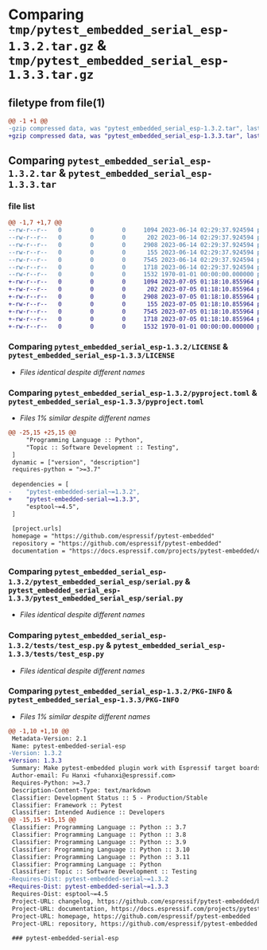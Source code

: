 # Comparing `tmp/pytest_embedded_serial_esp-1.3.2.tar.gz` & `tmp/pytest_embedded_serial_esp-1.3.3.tar.gz`

## filetype from file(1)

```diff
@@ -1 +1 @@
-gzip compressed data, was "pytest_embedded_serial_esp-1.3.2.tar", last modified: Fri Jan  1 00:00:00 2016, max compression
+gzip compressed data, was "pytest_embedded_serial_esp-1.3.3.tar", last modified: Fri Jan  1 00:00:00 2016, max compression
```

## Comparing `pytest_embedded_serial_esp-1.3.2.tar` & `pytest_embedded_serial_esp-1.3.3.tar`

### file list

```diff
@@ -1,7 +1,7 @@
--rw-r--r--   0        0        0     1094 2023-06-14 02:29:37.924594 pytest_embedded_serial_esp-1.3.2/LICENSE
--rw-r--r--   0        0        0      202 2023-06-14 02:29:37.924594 pytest_embedded_serial_esp-1.3.2/README.md
--rw-r--r--   0        0        0     2908 2023-06-14 02:29:37.924594 pytest_embedded_serial_esp-1.3.2/pyproject.toml
--rw-r--r--   0        0        0      155 2023-06-14 02:29:37.924594 pytest_embedded_serial_esp-1.3.2/pytest_embedded_serial_esp/__init__.py
--rw-r--r--   0        0        0     7545 2023-06-14 02:29:37.924594 pytest_embedded_serial_esp-1.3.2/pytest_embedded_serial_esp/serial.py
--rw-r--r--   0        0        0     1718 2023-06-14 02:29:37.924594 pytest_embedded_serial_esp-1.3.2/tests/test_esp.py
--rw-r--r--   0        0        0     1532 1970-01-01 00:00:00.000000 pytest_embedded_serial_esp-1.3.2/PKG-INFO
+-rw-r--r--   0        0        0     1094 2023-07-05 01:18:10.855964 pytest_embedded_serial_esp-1.3.3/LICENSE
+-rw-r--r--   0        0        0      202 2023-07-05 01:18:10.855964 pytest_embedded_serial_esp-1.3.3/README.md
+-rw-r--r--   0        0        0     2908 2023-07-05 01:18:10.855964 pytest_embedded_serial_esp-1.3.3/pyproject.toml
+-rw-r--r--   0        0        0      155 2023-07-05 01:18:10.855964 pytest_embedded_serial_esp-1.3.3/pytest_embedded_serial_esp/__init__.py
+-rw-r--r--   0        0        0     7545 2023-07-05 01:18:10.855964 pytest_embedded_serial_esp-1.3.3/pytest_embedded_serial_esp/serial.py
+-rw-r--r--   0        0        0     1718 2023-07-05 01:18:10.855964 pytest_embedded_serial_esp-1.3.3/tests/test_esp.py
+-rw-r--r--   0        0        0     1532 1970-01-01 00:00:00.000000 pytest_embedded_serial_esp-1.3.3/PKG-INFO
```

### Comparing `pytest_embedded_serial_esp-1.3.2/LICENSE` & `pytest_embedded_serial_esp-1.3.3/LICENSE`

 * *Files identical despite different names*

### Comparing `pytest_embedded_serial_esp-1.3.2/pyproject.toml` & `pytest_embedded_serial_esp-1.3.3/pyproject.toml`

 * *Files 1% similar despite different names*

```diff
@@ -25,15 +25,15 @@
     "Programming Language :: Python",
     "Topic :: Software Development :: Testing",
 ]
 dynamic = ["version", "description"]
 requires-python = ">=3.7"
 
 dependencies = [
-    "pytest-embedded-serial~=1.3.2",
+    "pytest-embedded-serial~=1.3.3",
     "esptool~=4.5",
 ]
 
 [project.urls]
 homepage = "https://github.com/espressif/pytest-embedded"
 repository = "https://github.com/espressif/pytest-embedded"
 documentation = "https://docs.espressif.com/projects/pytest-embedded/en/latest/"
```

### Comparing `pytest_embedded_serial_esp-1.3.2/pytest_embedded_serial_esp/serial.py` & `pytest_embedded_serial_esp-1.3.3/pytest_embedded_serial_esp/serial.py`

 * *Files identical despite different names*

### Comparing `pytest_embedded_serial_esp-1.3.2/tests/test_esp.py` & `pytest_embedded_serial_esp-1.3.3/tests/test_esp.py`

 * *Files identical despite different names*

### Comparing `pytest_embedded_serial_esp-1.3.2/PKG-INFO` & `pytest_embedded_serial_esp-1.3.3/PKG-INFO`

 * *Files 1% similar despite different names*

```diff
@@ -1,10 +1,10 @@
 Metadata-Version: 2.1
 Name: pytest-embedded-serial-esp
-Version: 1.3.2
+Version: 1.3.3
 Summary: Make pytest-embedded plugin work with Espressif target boards.
 Author-email: Fu Hanxi <fuhanxi@espressif.com>
 Requires-Python: >=3.7
 Description-Content-Type: text/markdown
 Classifier: Development Status :: 5 - Production/Stable
 Classifier: Framework :: Pytest
 Classifier: Intended Audience :: Developers
@@ -15,15 +15,15 @@
 Classifier: Programming Language :: Python :: 3.7
 Classifier: Programming Language :: Python :: 3.8
 Classifier: Programming Language :: Python :: 3.9
 Classifier: Programming Language :: Python :: 3.10
 Classifier: Programming Language :: Python :: 3.11
 Classifier: Programming Language :: Python
 Classifier: Topic :: Software Development :: Testing
-Requires-Dist: pytest-embedded-serial~=1.3.2
+Requires-Dist: pytest-embedded-serial~=1.3.3
 Requires-Dist: esptool~=4.5
 Project-URL: changelog, https://github.com/espressif/pytest-embedded/blob/main/CHANGELOG.md
 Project-URL: documentation, https://docs.espressif.com/projects/pytest-embedded/en/latest/
 Project-URL: homepage, https://github.com/espressif/pytest-embedded
 Project-URL: repository, https://github.com/espressif/pytest-embedded
 
 ### pytest-embedded-serial-esp
```

